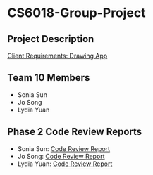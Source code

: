 # CS6018-Group-Project

## Project Description

[Client Requirements: Drawing App](https://github.com/UtahMSD/CS6018_2023/blob/main/projectDescription.md)

## Team 10 Members

- Sonia Sun
- Jo Song
- Lydia Yuan

## Phase 2 Code Review Reports

- Sonia Sun: [Code Review Report]()
- Jo Song: [Code Review Report]()
- Lydia Yuan: [Code Review Report](https://docs.google.com/document/d/1fUeUmIba0xmmRzI8FkZSU2MKtpPa9NG-4kUTBftLcW4/edit?usp=sharing)

